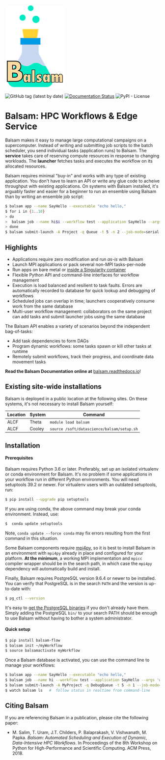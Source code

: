 ![Balsam](img/small3.png "Logo Title Text 1")


![GitHub tag (latest by date)](https://img.shields.io/github/tag-date/balsam-alcf/balsam.svg?label=version)
[![Documentation Status](https://readthedocs.org/projects/balsam/badge/?version=)](https://balsam.readthedocs.io/en/master/?badge=master)
![PyPI - License](https://img.shields.io/pypi/l/balsam-flow.svg)

# Balsam: HPC Workflows & Edge Service

Balsam makes it easy to manage large computational campaigns on a
supercomputer. Instead of writing and submitting job scripts to the batch
scheduler, you send individual tasks (application runs) to Balsam. The **service** takes
care of reserving compute resources in response to changing workloads.  The
**launcher** fetches tasks and executes the workflow on its allocated
resources.

Balsam requires minimal "buy-in" and works with any type of existing application.
You don't have to learn an API or write any glue code to acheive throughput with
existing applications. On systems with Balsam installed, it's arguably faster
and easier for a beginner to run an ensemble using Balsam than
by writing an ensemble job script:

```bash
$ balsam app --name SayHello --executable "echo hello,"
$ for i in {1..10}
> do
>  balsam job --name hi$i --workflow test --application SayHello --args "world $i"
> done
$ balsam submit-launch -A Project -q Queue -t 5 -n 2 --job-mode=serial
```

## Highlights

- Applications require zero modification and run *as-is* with Balsam
- Launch MPI applications or pack several non-MPI tasks-per-node
- Run apps on bare metal or [inside a Singularity container](https://www.alcf.anl.gov/user-guides/singularity)
- Flexible Python API and command-line interfaces for workflow management
- Execution is load balanced and resilient to task faults. Errors are automatically recorded to database for quick lookup and
  debugging of workflows
- Scheduled jobs can overlap in time; launchers cooperatively consume work from the same database
- Multi-user workflow management: collaborators on the same project can add tasks and submit launcher jobs using
  the same database

The Balsam API enables a variety of scenarios beyond the independent bag-of-tasks:
- Add task dependencies to form DAGs
- Program dynamic workflows: some tasks spawn or kill other tasks at runtime
- Remotely submit workflows, track their progress, and coordinate data movement tasks

**Read the Balsam Documentation online at** [balsam.readthedocs.io](https://balsam.readthedocs.io/en/master/)!

## Existing site-wide installations

Balsam is deployed in a public location at the following sites.  On these systems,
it's not necessary to install Balsam yourself:

|Location | System | Command|
|---------|--------|-------|
|ALCF     | Theta | `module load balsam` |
|ALCF     | Cooley | `source /soft/datascience/balsam/setup.sh` |

## Installation

#### Prerequisites
Balsam requires Python 3.6 or later. Preferably, set up an isolated
virtualenv or conda environment for Balsam. It's no problem if some
applications in your workflow run in different Python environments. You will
need setuptools 39.2 or newer. For virtualenv users with an outdated setuptools,
run:
```bash
$ pip install --upgrade pip setuptools
```

If you are using conda, the above command may break your conda environment.
Instead, use:
```bash
$  conda update setuptools
```
Note, `conda update --force conda` may fix errors resulting from the first command
in this situation.

Some Balsam components require [mpi4py](https://github.com/mpi4py/mpi4py),  so
it is best to install Balsam in an environment with `mpi4py` already in place
and configured for your platform.  **At the minimum**, a working MPI
implementation and `mpicc` compiler wrapper should be in the search path, in
which case the `mpi4py` dependency will automatically build and install.

Finally, Balsam requires PostgreSQL version 9.6.4 or newer to be installed. You can verify
that PostgreSQL is in the search `PATH` and the version is up-to-date with:

```bash
$ pg_ctl --version
```

It's easy to [get the PostgreSQL binaries](https://www.enterprisedb.com/download-postgresql-binaries) if you
don't already have them.  Simply adding the PostgreSQL `bin/` to your search
PATH should be enough to use Balsam without having to bother a system
administrator.

#### Quick setup

```bash
$ pip install balsam-flow
$ balsam init ~/myWorkflow
$ source balsamactivate myWorkflow
```

Once a Balsam database is activated, you can use the command line to manage your workflows:

```bash
$ balsam app --name SayHello --executable "echo hello,"
$ balsam job --name hi --workflow test --application SayHello --args 'world!' --yes
$ balsam submit-launch -A MyProject -q DebugQueue -t 5 -n 1 --job-mode=mpi
$ watch balsam ls   #  follow status in realtime from command-line
```


## Citing Balsam
If you are referencing Balsam in a publication, please cite the following paper:

-  M. Salim, T. Uram, J.T. Childers, P. Balaprakash, V. Vishwanath, M. Papka. *Balsam: Automated Scheduling and Execution of Dynamic, Data-Intensive HPC Workflows*. In Proceedings of the 8th Workshop on Python for High-Performance and Scientific Computing. ACM Press, 2018.
